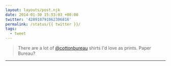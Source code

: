 ```yaml
---
layout: layouts/post.njk
date: 2014-01-30 15:53:03 +00:00
twitter: '428918791062306816'
permalink: /status/{{ twitter }}/
tags: 
  - tweet
---
```


> There are a lot of [@cottonbureau](https://twitter.com/cottonbureau) shirts I'd love as prints. Paper Bureau?

---
